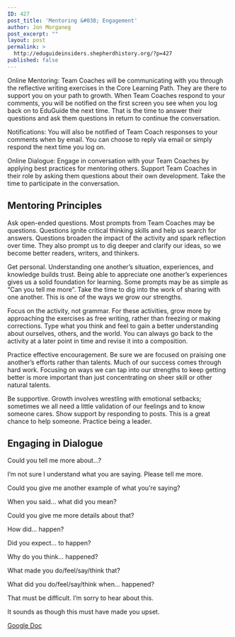 ```yaml
---
ID: 427
post_title: 'Mentoring &#038; Engagement'
author: Jon Morganeg
post_excerpt: ""
layout: post
permalink: >
  http://eduguideinsiders.shepherdhistory.org/?p=427
published: false
---
```

<p>Online Mentoring: Team Coaches will be communicating with you through the reflective writing exercises in the Core Learning Path. They are there to support you on your path to growth. When Team Coaches respond to your comments, you will be notified on the first screen you see when you log back on to EduGuide the next time. That is the time to answer their questions and ask them questions in return to continue the conversation.</p>
<p>Notifications: You will also be notified of Team Coach responses to your comments when by email. You can choose to reply via email or simply respond the next time you log on.</p>
<p>Online Dialogue: Engage in conversation with your Team Coaches by applying best practices for mentoring others. Support Team Coaches in their role by asking them questions about their own development. Take the time to participate in the conversation.</p>
<h2>Mentoring Principles</h2>
<p>Ask open-ended questions. Most prompts from Team Coaches may be questions. Questions ignite critical thinking skills and help us search for answers. Questions broaden the impact of the activity and spark reflection over time. They also prompt us to dig deeper and clarify our ideas, so we become better readers, writers, and thinkers.</p>
<p>Get personal. Understanding one another’s situation, experiences, and knowledge builds trust. Being able to appreciate one another’s experiences gives us a solid foundation for learning. Some prompts may be as simple as “Can you tell me more”. Take the time to dig into the work of sharing with one another. This is one of the ways we grow our strengths.</p>
<p>Focus on the activity, not grammar. For these activities, grow more by approaching the exercises as free writing, rather than freezing or making corrections. Type what you think and feel to gain a better understanding about ourselves, others, and the world. You can always go back to the activity at a later point in time and revise it into a composition.</p>
<p>Practice effective encouragement. Be sure we are focused on praising one another’s efforts rather than talents. Much of our success comes through hard work. Focusing on ways we can tap into our strengths to keep getting better is more important than just concentrating on sheer skill or other natural talents. </p>
<p>Be supportive. Growth involves wrestling with emotional setbacks; sometimes we all need a little validation of our feelings and to know someone cares. Show support by responding to posts. This is a great chance to help someone. Practice being a leader.</p>
<h2>Engaging in Dialogue</h2>
<p>Could you tell me more about...?</p>
<p>I’m not sure I understand what you are saying. Please tell me more.</p>
<p>Could you give me another example of what you’re saying?</p>
<p>When you said... what did you mean?</p>
<p>Could you give me more details about that?</p>
<p>How did... happen?</p>
<p>Did you expect... to happen?</p>
<p>Why do you think... happened?</p>
<p>What made you do/feel/say/think that?</p>
<p>What did you do/feel/say/think when... happened?</p>
<p>That must be difficult. I’m sorry to hear about this.</p>
<p>It sounds as though this must have made you upset.</p>
<p></p>
<p><a href="https://docs.google.com/document/d/1dor_WlsDJfsw-rTC1AIQrtYiMoipH0jepshcEwgywMY/edit?usp=sharing">Google Doc</a></p>